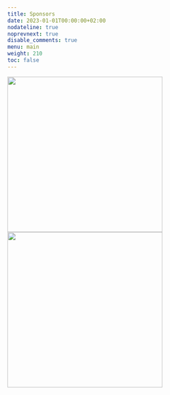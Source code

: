 ```yaml
---
title: Sponsors
date: 2023-01-01T00:00:00+02:00
nodateline: true
noprevnext: true
disable_comments: true
menu: main
weight: 210
toc: false
---
```

<a href="https://fiksi.nl">
  <img src="/image/fiksi_logo.png"  width="350" height="350">
</a>

<a href="https://www.ragesquid.com">
  <img src="/image/ragesquid.png"  width="350" height="350">
</a>
